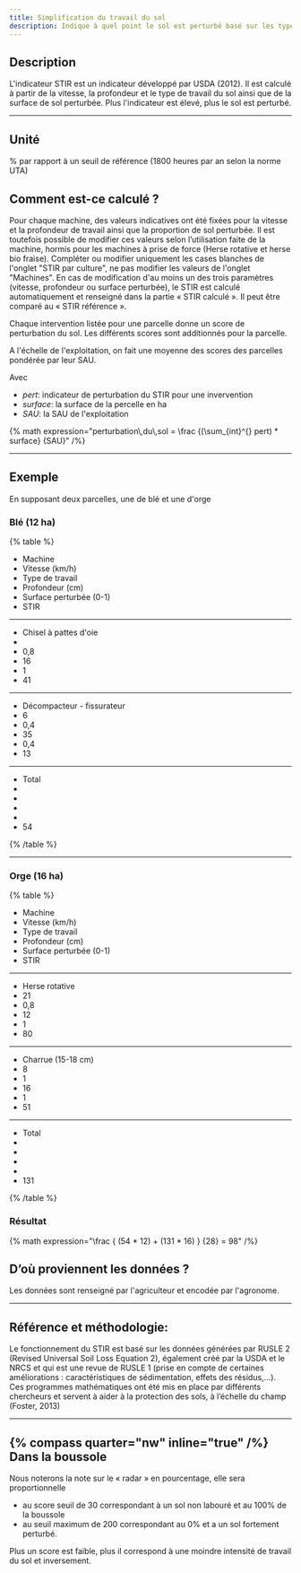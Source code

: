 ```yaml
---
title: Simplification du travail du sol
description: Indique à quel point le sol est perturbé basé sur les types de travaux.
---
```


## Description

L'indicateur STIR est un indicateur développé par USDA (2012). Il est calculé à partir de la vitesse, la profondeur et le type de travail du sol ainsi que de la surface de sol perturbée. Plus l'indicateur est élevé, plus le sol est perturbé.

---

## Unité

% par rapport à un seuil de référence (1800 heures par an selon la norme UTA)

## Comment est-ce calculé ?

Pour chaque machine, des valeurs indicatives ont été fixées pour la vitesse et la profondeur de travail ainsi que la proportion de sol perturbée. Il est toutefois possible de modifier ces valeurs selon l’utilisation faite de la machine, hormis pour les machines à prise de force (Herse rotative et herse bio fraise). Compléter ou modifier uniquement les cases blanches de l'onglet "STIR par culture", ne pas modifier les valeurs de l'onglet "Machines". En cas de modification d'au moins un des trois paramètres (vitesse, profondeur ou surface perturbée), le STIR est calculé automatiquement et renseigné dans la partie « STIR calculé ». Il peut être comparé au « STIR référence ».

Chaque intervention listée pour une parcelle donne un score de perturbation du sol. Les différents scores sont additionnés pour la parcelle.

A l'échelle de l'exploitation, on fait une moyenne des scores des parcelles pondérée par leur SAU.

Avec

- _pert_: indicateur de perturbation du STIR pour une invervention
- _surface_: la surface de la percelle en ha
- _SAU_: la SAU de l'exploitation

{% math expression="perturbation\\,du\\,sol = \\frac {(\\sum_{int}^{} pert) * surface} {SAU}" /%}

---

## Exemple

En supposant deux parcelles, une de blé et une d'orge

### Blé (12 ha)

{% table %}

- Machine
- Vitesse (km/h)
- Type de travail
- Profondeur (cm)
- Surface perturbée (0-1)
- STIR

---

- Chisel à pattes d'oie
-
- 0,8
- 16
- 1
- 41

---

- Décompacteur - fissurateur
- 6
- 0,4
- 35
- 0,4
- 13

---

- Total
-
-
-
-
- 54

{% /table %}

---

### Orge (16 ha)

{% table %}

- Machine
- Vitesse (km/h)
- Type de travail
- Profondeur (cm)
- Surface perturbée (0-1)
- STIR

---

- Herse rotative
- 21
- 0,8
- 12
- 1
- 80

---

- Charrue (15-18 cm)
- 8
- 1
- 16
- 1
- 51

---

- Total
-
-
-
-
- 131

{% /table %}

### Résultat

{% math expression="\\frac { (54 * 12) + (131 * 16) } {28} = 98" /%}

## D’où proviennent les données ?

Les données sont renseigné par l'agriculteur et encodée par l'agronome.

---

## Référence et méthodologie:

Le fonctionnement du STIR est basé sur les données générées par RUSLE 2 (Revised Universal Soil Loss Equation 2), également créé par la USDA et le NRCS et qui est une revue de RUSLE 1 (prise en compte de certaines améliorations : caractéristiques de sédimentation, effets des résidus,...). Ces programmes mathématiques ont été mis en place par différents chercheurs et servent à aider à la protection des sols, à l’échelle du champ (Foster, 2013)

---

## {% compass quarter="nw" inline="true" /%} Dans la boussole

Nous noterons la note sur le « radar » en pourcentage, elle sera proportionnelle

- au score seuil de 30 correspondant à un sol non labouré et au 100% de la boussole
- au seuil maximum de 200 correspondant au 0% et a un sol fortement perturbé.

Plus un score est faible, plus il correspond à une moindre intensité de travail du sol et inversement.
